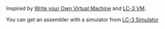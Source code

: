 Inspired by [Write your Own Virtual Machine](https://www.jmeiners.com/lc3-vm/) and [LC-3 VM](https://github.com/robmorgan/go-lc3-vm).

You can get an assembler with a simulator from [LC-3 Simulator](https://highered.mheducation.com/sites/0072467509/student_view0/lc-3_simulator.html)